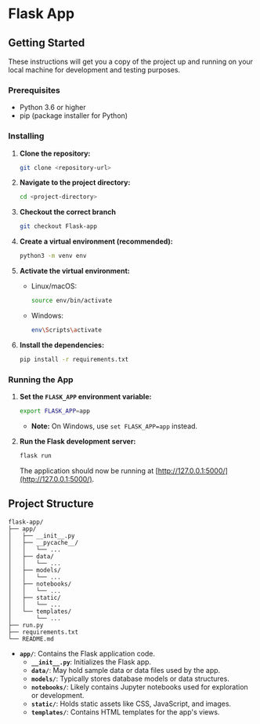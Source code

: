# Flask App 

## Getting Started

These instructions will get you a copy of the project up and running on your local machine for development and testing purposes.

### Prerequisites

* Python 3.6 or higher
* pip (package installer for Python)

### Installing

1. **Clone the repository:**

   ```bash
   git clone <repository-url>
   ```

2. **Navigate to the project directory:**

   ```bash
   cd <project-directory>
   ```

3. **Checkout the correct branch**

   ```bash
   git checkout Flask-app
   ```

4. **Create a virtual environment (recommended):**

   ```bash
   python3 -m venv env 
   ```

5. **Activate the virtual environment:**

   * Linux/macOS:
     ```bash
     source env/bin/activate
     ```
   * Windows:
     ```bash
     env\Scripts\activate
     ```

6. **Install the dependencies:**

   ```bash
   pip install -r requirements.txt
   ```

### Running the App

1. **Set the `FLASK_APP` environment variable:**

   ```bash
   export FLASK_APP=app 
   ```
   * **Note:** On Windows, use `set FLASK_APP=app` instead.

2. **Run the Flask development server:**

   ```bash
   flask run
   ```

   The application should now be running at  [http://127.0.0.1:5000/](http://127.0.0.1:5000/).

## Project Structure

```
flask-app/
├── app/
│   ├── __init__.py
│   ├── __pycache__/
│   │   └── ...
│   ├── data/
│   │   └── ...
│   ├── models/
│   │   └── ...
│   ├── notebooks/
│   │   └── ...
│   ├── static/
│   │   └── ...
│   └── templates/
│       └── ...
├── run.py
├── requirements.txt
└── README.md
```

* **`app/`**: Contains the Flask application code.
    * **`__init__.py`**: Initializes the Flask app.
    * **`data/`**:  May hold sample data or data files used by the app.
    * **`models/`**: Typically stores database models or data structures.
    * **`notebooks/`**: Likely contains Jupyter notebooks used for exploration or development.
    * **`static/`**:  Holds static assets like CSS, JavaScript, and images.
    * **`templates/`**: Contains HTML templates for the app's views.

